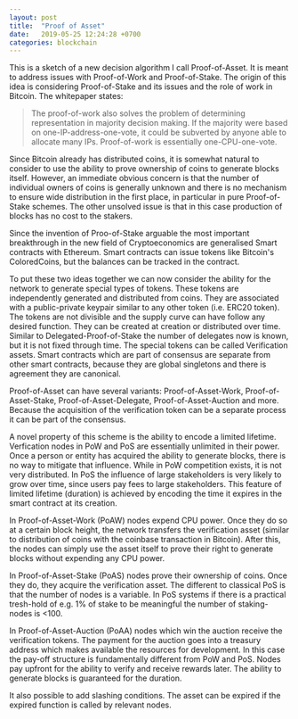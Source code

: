 ```yaml
---
layout: post
title:  "Proof of Asset"
date:   2019-05-25 12:24:28 +0700
categories: blockchain
---
```

This is a sketch of a new decision algorithm I call Proof-of-Asset. It is meant to address issues with Proof-of-Work and Proof-of-Stake.
The origin of this idea is considering Proof-of-Stake and its issues and the role of work in Bitcoin. The whitepaper states:

> The proof-of-work also solves the problem of determining representation in majority decision making. If the majority were based on one-IP-address-one-vote, it could be subverted by anyone able to allocate many IPs. Proof-of-work is essentially one-CPU-one-vote. 

Since Bitcoin already has distributed coins, it is somewhat natural to consider to use the ability to prove ownership of coins to generate blocks itself. However, an immediate obvious concern is that the number of individual owners of coins is generally unknown and there is no mechanism to ensure wide distribution in the first place, in particular in pure Proof-of-Stake schemes. The other unsolved issue is that in this case production of blocks has no cost to the stakers.

Since the invention of Proo-of-Stake arguable the most important breakthrough in the new field of Cryptoeconomics are generalised Smart contracts with Ethereum. Smart contracts can issue tokens like Bitcoin's ColoredCoins, but the balances can be tracked in the contract.

To put these two ideas together we can now consider the ability for the network to generate special types of tokens. These tokens are independently generated and distributed from coins. They are associated with a public-private keypair similar to any other token (i.e. ERC20 token). The tokens are not divisible and the supply curve can have follow any desired function. They can be created at creation or distributed over time. Similar to Delegated-Proof-of-Stake the number of delegates now is known, but it is not fixed through time. The special tokens can be called Verification assets. Smart contracts which are part of consensus are separate from other smart contracts, because they are global singletons and there is agreement they are canonical.

Proof-of-Asset can have several variants: Proof-of-Asset-Work, Proof-of-Asset-Stake, Proof-of-Asset-Delegate, Proof-of-Asset-Auction and more. Because the acquisition of the verification token can be a separate process it can be part of the consensus.

A novel property of this scheme is the ability to encode a limited lifetime. Verfication nodes in PoW and PoS are essentially unlimited in their power. Once a person or entity has acquired the ability to generate blocks, there is no way to mitigate that influence. While in PoW competition exists, it is not very distributed. In PoS the influence of large stakeholders is very likely to grow over time, since users pay fees to large stakeholders. This feature of limited lifetime (duration) is achieved by encoding the time it expires in the smart contract at its creation.

In Proof-of-Asset-Work (PoAW) nodes expend CPU power. Once they do so at a certain block height, the network transfers the verification asset (similar to distribution of coins with the coinbase transaction in Bitcoin). After this, the nodes can simply use the asset itself to prove their right to generate blocks without expending any CPU power.

In Proof-of-Asset-Stake (PoAS) nodes prove their ownership of coins. Once they do, they acquire the verification asset. The different to classical PoS is that the number of nodes is a variable. In PoS systems if there is a practical tresh-hold of e.g. 1% of stake to be meaningful the number of staking-nodes is <100.

In Proof-of-Asset-Auction (PoAA) nodes which win the auction receive the verification tokens. The payment for the auction goes into a treasury address which makes available the resources for development. In this case the pay-off structure is fundamentally different from PoW and PoS. Nodes pay upfront for the ability to verify and receive rewards later. The ability to generate blocks is guaranteed for the duration.

It also possible to add slashing conditions. The asset can be expired if the expired function is called by relevant nodes.


